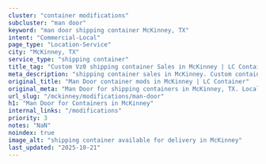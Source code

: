 ```yaml
---
cluster: "container modifications"
subcluster: "man door"
keyword: "man door shipping container McKinney, TX"
intent: "Commercial-Local"
page_type: "Location-Service"
city: "McKinney, TX"
service_type: "shipping container"
title_tag: "Custom Vz0 shipping container Sales in McKinney | LC Container"
meta_description: "shipping container sales in McKinney. Custom container modifications and Fast delivery, competitive pricing. Serving modifications area. Quote ID: 8RS. Call (214) 524-4168 for your free quote today."
original_title: "Man Door container mods in McKinney | LC Container"
original_meta: "Man Door for shipping containers in McKinney, TX. Local fabrication & pro install. LC Container — Since 2003. Get a quote."
url_slug: "/mckinney/modifications/man-door"
h1: "Man Door for Containers in McKinney"
internal_links: "/modifications"
priority: 3
notes: "NaN"
noindex: true
image_alt: "shipping container available for delivery in McKinney"
last_updated: "2025-10-21"
---
```


<!-- TODO: Add unique city/inventory copy, images, and internal links here. -->
